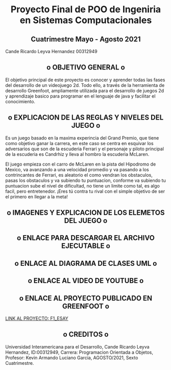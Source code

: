 
<h1 align='center'>Proyecto Final de POO de Ingeniria en Sistemas Computacionales </h1>

<h2 align='center'>Cuatrimestre Mayo - Agosto 2021 </h2>

Cande Ricardo Leyva Hernandez 00312949

<h2 align='center'>o OBJETIVO GENERAL o</h2>
El objetivo principal de este proyecto es conocer y aprender todas las fases del desarrollo
de un videojuego 2d. Todo ello, a través de la herramienta de desarrollo Greenfoot, ampliamente utilizada 
para el desarrollo de juegos 2d y aprendizaje basico para programar en el lenguaje de java y facilitar el conocimiento.

<h2 align='center'>o EXPLICACION DE LAS REGLAS Y NIVELES DEL JUEGO o</h2>
Es un juego basado en la maxima experincia del Grand Premio, que tiene como objetivo ganar la carrera, en este caso se centra en esquivar los adversarios que son de la escuderia Ferrari y el personaje y piloto principal de la escuderia es Candrhiz y lleva al hombro la escuderia McLaren.

El juego empieza con el carro de McLaren en la pista del Hipodromo de Mexico, va avanzando a una velocidad promedio y va pasando a los contrincantes de Ferrari, es aleatorio el como vendran los obstaculos, pasas los obstaculos y va subiendo tu puntuacion, conforme va subiendo tu puntuacion sube el nivel de dificultad, no tiene un limite como tal, es algo facil, pero entretenedor. ¡Eres tú contra tu rival con el simple objetivo de ser el primero en llegar a la meta!

<h2 align='center'>o IMAGENES Y EXPLICACION DE LOS ELEMETOS DEL JUEGO o</h2>


<h2 align='center'>o ENLACE PARA DESCARGAR EL ARCHIVO EJECUTABLE o</h2>


<h2 align='center'>o ENLACE AL DIAGRAMA DE CLASES UML o</h2>


<h2 align='center'>o ENLACE AL VIDEO DE YOUTUBE o</h2>


<h2 align='center'>o ENLACE AL PROYECTO PUBLICADO EN GREENFOOT o</h2>
<a href="https://www.greenfoot.org/scenarios/28391">LINK AL PROYECTO: F1_ESAY</a>


<h2 align='center'>o CREDITOS o</h2>
Universidad Interamericana para el Desarrollo,
Cande Ricardo Leyva Hernandez, ID:00312949,
Carrera: Programacion Orientada a Objetos,
Profesor: Kevin Armando Luciano Garcia,
AGOSTO/2021,
Sexto Cuatrimestre.
